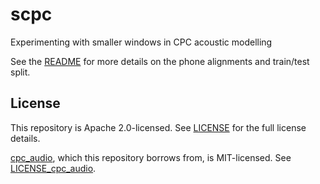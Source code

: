 # scpc
Experimenting with smaller windows in CPC acoustic modelling

See the [README](resources/README) for more details on the phone alignments
and train/test split.

## License

This repository is Apache 2.0-licensed. See [LICENSE](LICENSE) for the full
license details.

[cpc_audio](https://github.com/facebookresearch/CPC_audio), which this
repository borrows from, is MIT-licensed. See
[LICENSE_cpc_audio](LICENSE_cpc_audio).
